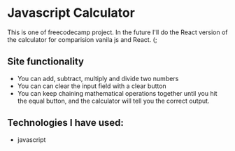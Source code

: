 # Javascript Calculator

This is one of freecodecamp project.
In the future I'll do the React version of the calculator for comparision vanila js and React. (;

## Site functionality

* You can add, subtract, multiply and divide two numbers
* You can can clear the input field with a clear button
* You can keep chaining mathematical operations together until you hit the equal button, and the calculator will tell you the correct output.

## Technologies I have used:
* javascript

